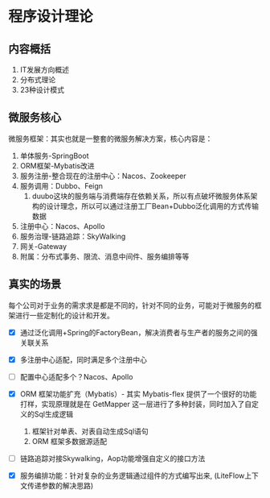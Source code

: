 # 程序设计理论

## 内容概括

1. IT发展方向概述
2. 分布式理论
3. 23种设计模式

## 微服务核心

微服务框架：其实也就是一整套的微服务解决方案，核心内容是：

1. 单体服务-SpringBoot
2. ORM框架-Mybatis改进
3. 服务注册-整合现在的注册中心：Nacos、Zookeeper
4. 服务调用：Dubbo、Feign
   1. duubo这块的服务端与消费端存在依赖关系，所以有点破坏微服务体系架构的设计理念，所以可以通过注册工厂Bean+Dubbo泛化调用的方式传输数据
5. 注册中心：Nacos、Apollo
6. 服务治理-链路追踪：SkyWalking
7. 网关-Gateway
8. 附属：分布式事务、限流、消息中间件、服务编排等等

## 真实的场景

每个公司对于业务的需求求是都是不同的，针对不同的业务，可能对于微服务的框架进行一些定制化的设计和开发。

- [x] 通过泛化调用+Spring的FactoryBean，解决消费者与生产者的服务之间的强关联关系
- [x] 多注册中心适配，同时满足多个注册中心
- [ ] 配置中心适配多个？Nacos、Apollo
- [x] ORM 框架功能扩充（Mybatis）- 其实 Mybatis-flex 提供了一个很好的功能打样，实现原理就是在 GetMapper 这一层进行了多种封装，同时加入了自定义的Sql生成逻辑
  1. 框架针对单表、对表自动生成Sql语句
  2. ORM 框架多数据源适配

- [ ] 链路追踪对接Skywalking，Aop功能增强自定义的接口方法
- [x] 服务编排功能：针对复杂的业务逻辑通过组件的方式编写出来, (LiteFlow上下文传递参数的解决思路)